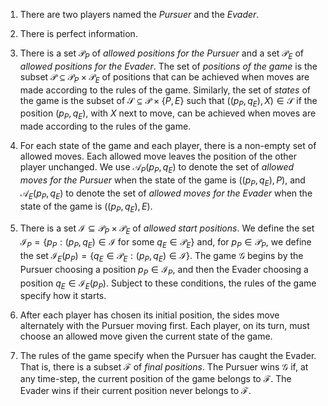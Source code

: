 1. There are two players named the _Pursuer_ and the _Evader_.

2. There is perfect information.

3. There is a set $\mathcal{P}_P$  of _allowed positions for the Pursuer_ and a set $\mathcal{P}_E$ of _allowed positions for the Evader_. The set of _positions of the game_ is the subset $\mathcal{P} \subseteq \mathcal{P}_P \times \mathcal{P}_E$ of positions that can be achieved when moves are made according to the rules of the game.  Similarly, the set  of _states_ of the game is the subset of $\mathcal{S} \subseteq \mathcal{P} \times \{P, E\}$ such that $((p_P, q_E), X) \in \mathcal{S}$ if the position $(p_P, q_E)$, with $X$ next to move, can be achieved when moves are made according to the rules of the game.

4. For each state of the game and each player, there is a non-empty set of allowed moves. Each allowed move leaves the position of the other player unchanged.  We use $\mathcal{A}_P(p_P, q_E)$ to denote the set of _allowed moves for the Pursuer_ when the state of the game is  $((p_P, q_E), P)$, and $\mathcal{A}_E(p_P, q_E)$ to denote the set of _allowed moves for the Evader_ when the state of the game is  $((p_P, q_E), E)$.

5. There is a set $\mathcal{I} \subseteq \mathcal{P}_P \times \mathcal{P}_E$ of _allowed start positions_.  We define the set $\mathcal{I}_P = \{p_P: (p_P, q_E) \in \mathcal{I}\ \mathrm{for\ some}\ q_E \in \mathcal{P}_E\}$ and, for $p_P \in \mathcal{P}_P$, we define the set $\mathcal{I}_E(p_P) = \{q_E \in \mathcal{P}_E: (p_P, q_E) \in \mathcal{I}\}.$ The game $\mathcal{G}$ begins by the Pursuer choosing a position $p_P \in \mathcal{I}_P$, and then the Evader choosing a position $q_E \in \mathcal{I}_E(p_P)$. Subject to these conditions, the rules of the game specify how it starts.

6. After each player has chosen its initial position, the sides move alternately with the Pursuer moving first.  Each player, on its turn, must choose an allowed move given the current state of the game.

7. The rules of the game specify when the Pursuer has caught the Evader. That is, there is a subset $\mathcal{F}$ of _final positions_. The Pursuer wins $\mathcal{G}$ if, at any time-step, the current position of the game belongs to $\mathcal{F}$. The Evader wins if their current position never belongs to $\mathcal{F}$.
